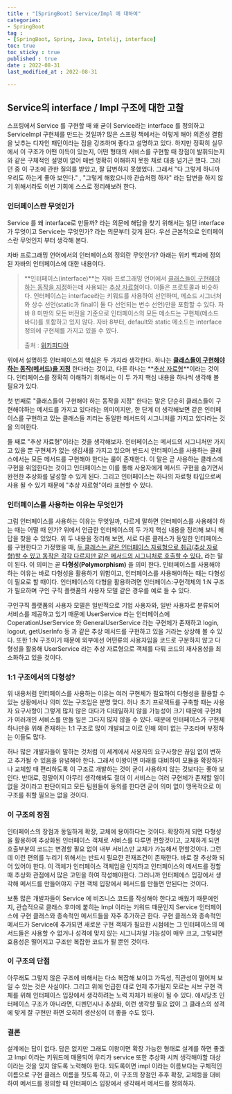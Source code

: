 ```yaml
---
title : "[SpringBoot] Service/Impl 에 대하여"
categories:
- SpringBoot
tag :
- [SpringBoot, Spring, Java, Intelij, interface]
toc: true
toc_sticky : true
published : true
date : 2022-08-31
last_modified_at : 2022-08-31

---
```






## Service의 interface / Impl 구조에 대한 고찰

스프링에서 Service 를 구현할 때 왜 굳이 Service라는 interface 를 정의하고 ServiceImpl 구현체를 만드는 것일까?  많은 스프링 책에서는 이렇게 해야 의존성 결합을 낮추는 디자인 패턴이라는 점을 강조하며 좋다고 설명하고 있다. 하지만 정확히 실무에서 이 구조가 어떤 이득이 있는지, 어떤 형태의 서비스를 구현할 때 장점이 발휘되는지와 같은 구체적인 설명이 없어 매번 명확히 이해하지 못한 채로 대충 넘기곤 했다. 그러던 중 이 구조에 관한 질의를 받았고, 잘 답변하지 못했었다. 그래서 "다 그렇게 하니까 우리도 하는게 좋아 보인다." , "그렇게 해왔으니까 관습처럼 하자" 라는 답변을 하지 않기 위해서라도 이번 기회에 스스로 정리해보려 한다.



### 인터페이스란 무엇인가

Service 를 왜 interface로 만들까? 라는 의문에 해답을 찾기 위해서는 일단 interface 가 무엇이고 Service는 무엇인가? 라는 의문부터 갖게 된다.  우선 근본적으로 인터페이스란 무엇인지 부터 생각해 본다.

자바 프로그래밍 언어에서의 인터페이스의 정의란 무엇인가? 아래는 위키 백과에 정의된 자바의 인터페이스에 대한 내용이다.



> **인터페이스(interface)**는 자바 프로그래밍 언어에서 <u>클래스들이 구현해야 하는 동작을 지정</u>하는데 사용되는 <u>추상 자료형</u>이다. 이들은 프로토콜과 비슷하다. 인터페이스는 interface라는 키워드를 사용하여 선언하며, 메소드 시그너처와 상수 선언(static과 final이 둘 다 선언되는 변수 선언)만을 포함할 수 있다. 자바 8 미만의 모든 버전을 기준으로 인터페이스의 모든 메소드는 구현체(메소드 바디)를 포함하고 있지 않다. 자바 8부터, default와 static 메소드는 interface 정의에 구현체를 가지고 있을 수 있다.
>
> 출처 : <a href="https://ko.wikipedia.org/wiki/%EC%9D%B8%ED%84%B0%ED%8E%98%EC%9D%B4%EC%8A%A4_(%EC%9E%90%EB%B0%94)" target="_blank">위키피디아</a>



위에서 설명하듯 인터페이스의 핵심은 두 가지라 생각한다. 하나는  **<u>클래스들이 구현해야 하는 동작(메서드)을 지정</u>** 한다라는 것이고, 다른 하나는 **<u>추상 자료형</u>**이라는 것이다.  인터페이스를 정확히 이해하기 위해서는 이 두 가지 핵심 내용을 하나씩 생각해 볼 필요가 있다.

첫 번째로 "클래스들이 구현해야 하는 동작을 지정" 한다는 말은 단순히 클래스들이 구현해야하는 메서드를 가지고 있다라는 의미이지만, 한 단계 더 생각해보면 같은 인터페이스를 구현하고 있는 클래스들 끼리는 동일한 메서드의 시그니처를 가지고 있다라는 것을 의미한다. 

둘 째로 "추상 자료형"이라는 것을 생각해보자. 인터페이스는 메서드의 시그니처만 가지고 있을 뿐 구현체가 없는 생김새를 가지고 있으며 반드시 인터페이스를 사용하는 클래스에서는 모든 메서드를 구현해야 한다는 룰이 존재한다. 이 말은 곧 사용하는 클래스에 구현을 위임한다는 것이고 인터페이스는 이를 통해 사용자에게 메서드 구현을 숨기면서 완전한 추상화를 달성할 수 있게 된다. 그리고 인터페이스는 하나의 자료형 타입으로써 사용 될 수 있기 때문에 "추상 자료형"이라 표현할 수 있다. 



### 인터페이스를 사용하는 이유는 무엇인가

그럼 인터페이스를 사용하는 이유는 무엇일까, 다르게 말하면 인터페이스를 사용해야 하는 때는 어떨 때 인가? 위에서 언급한 인터페이스의 두 가지 핵심 내용을 정리해 보니 해답을 찾을 수 있었다. 위 두 내용을 정리해 보면, 서로 다른 클래스가 동일한 인터페이스를 구현한다고 가정했을 때, <u>두 클래스는 같은 인터페이스 자료형으로 취급(추상 자료형)할 수 있고 동작은 각각 다르지만 같은 메서드의 시그니처로 호출할 수 있다.</u> 라는 말이 된다. 이 의미는 곧 **다형성(Polymorphism)** 을 의미 한다. 인터페이스를 사용해야 하는 이유는 바로 다형성을 활용하기 위함이고, 인터페이스를 사용해야하는 때는 다형성이 필요로 할 때이다. 인터페이스의 다형을 활용하려면 인터페이스:구현객체의 1:N 구조가 필요하며 구인 구직 플랫폼의 사용자 모델 같은 경우를 예로 들 수 있다.

구인구직 플랫폼의 사용자 모델은 일반적으로 기업 사용자와, 일반 사용자로 분류되어 서비스를 제공하고 있기 때문에 UserService 라는 인터페이스에 CoperationUserService 와 GeneralUserService 라는 구현체가 존재하고 login, logout, getUserInfo 등 과 같은 추상 메서드를 구현하고 있을 거라는 상상해 볼 수 있다. 또한 1:N 구조이기 때문에 외부에선 어떤류의 사용자임을 코드로  구분하지 않고 다형성을 활용해 UserService 라는 추상 자료형으로 객체를 다뤄 코드의 재사용성을 최소화하고 있을 것이다.



### 1:1 구조에서의 다형성?

위 내용처럼 인터페이스를 사용하는 이유는 여러 구현체가 필요하여 다형성을 활용할 수 있는 상황에서나 의미 있는 구조임은 분명 맞다. 허나 초기 프로젝트를 구축할 때는 사용자 요구사항이 그렇게 많지 않은 대다가 디테일하지 않을 가능성이 크기 때문에 구현체가 여러개인 서비스를 만들 일은 그다지 많지 않을 수 있다. 때문에 인터페이스가 구현체 하나만을 위해 존재하는 1:1 구조로 많이 개발되고 이로 인해 의미 없는 구조라며 부정하는 이들도 많다.

허나 많은 개발자들이 말하는 것처럼 이 세계에서 사용자의 요구사항은 끊임 없이 변하고 추가될 수 있음을 유념해야 한다. 그래서 이왕이면 미래를 대비하여 모듈을 확장하거나 교체할 때 편리하도록 이 구조로 개발하는 것이 굳이 사용하지 않는 것보다는 좋아 보인다. 반대로, 정말이지 아무리 생각해봐도 절대 이 서비스는 여러 구현체가 존재할 일이 없을 것이라고 판단이되고 모든 팀원들이 동의를 한다면 굳이 의미 없이 맹목적으로 이 구조를 취할 필요는 없을 것이다.



### 이 구조의 장점

인터페이스의 장점과 동일하게 확장, 교체에 용이하다는 것이다. 확장하게 되면 다형성을 활용하여 추상화된 인터페이스 객체로 서비스를 다루면 편할것이고, 교체하게 되면 호출부분의 코드는 변경할 필요 없이 내부 서비스만 교체가 가능해서 편할것이다. 그런데 이런 편의를 누리기 위해서는 반드시 필요한 전재조건이 존재한다. 바로 잘 추상화 되어 있어야 한다. 이 객체가 인터페이스 객체임을 인지하고 인터페이스의 메서드를 정할 때 추상화 관점에서 많은 고민을 하여 작성해야한다. 그러니까 인터페에스 입장에서 생각해 메서드를 만들어야지 구현 객체 입장에서 메서드를 만들면 안된다는 것이다. 

보통 많은 개발자들이 Service 에 비즈니스 코드를 작성해야 한다고 배웠기 때문에인지, 관습적으로 클래스 후미에 붙히는 Impl 이라는 키워드 때문인지 Service 인터페이스에 구현 클래스와 종속적인 메서드들을 자주 추가하곤 한다. 구현 클래스와 종속적인 메서드가 Service에 추가되면 새로운 구현 객체가 필요한 시점에는 그 인터페이스의 메서드들은 사용할 수 없거나 성격에 맞지 않는 시그니처일 가능성이 매우 크고, 그렇되면 효용성은 떨어지고 구조만 복잡한 코드가 될 뿐인 것이다.



### 이 구조의 단점

아무래도 그렇지 않은 구조에 비해서는 다소 복잡해 보이고 가독성, 직관성이 떨어져 보일 수 있는 것은 사실이다. 그리고 위에 언급한 대로 언제 추가될지 모르는 서브 구현 객체를 위해 인터페이스 입장에서 생각하려는 노력 자체가 비용이 될 수 있다. 애시당초 인터페이스 구조가 아니라면, 디펜던시나 추상화, 이런 생각할 필요 없이 그 클래스의 성격에 맞게 잘 구현만 하면 오히려 생산성이 더 좋을 수도 있다.



### 결론

설계에는 답이 없다. 답은 없지만 그래도 이왕이면 확장 가능한 형태로 설계를 하면 좋겠고 Impl 이라는 키워드에 매몰되어 우리가 service 또한 추상화 시켜 생각해야할 대상이라는 것을 잊지 않도록 노력해야 한다. 되도록이면 impl 이라는 이름보다는 구체적인 이름으로 구현 클래스 이름을 짓도록 하고, 이 구조의 장점인 추후 확장, 교체등을 대비하여 메서드를 정의할 때 인터페이스 입장에서 생각해서 메서드를 정의하자.
